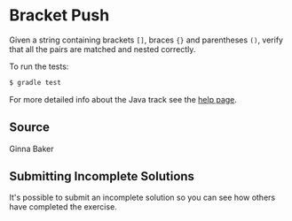 # Bracket Push

Given a string containing brackets `[]`, braces `{}` and parentheses `()`,
verify that all the pairs are matched and nested correctly.


To run the tests:

```sh
$ gradle test
```

For more detailed info about the Java track see the [help page](http://exercism.io/languages/java).


## Source

Ginna Baker

## Submitting Incomplete Solutions
It's possible to submit an incomplete solution so you can see how others have completed the exercise.

